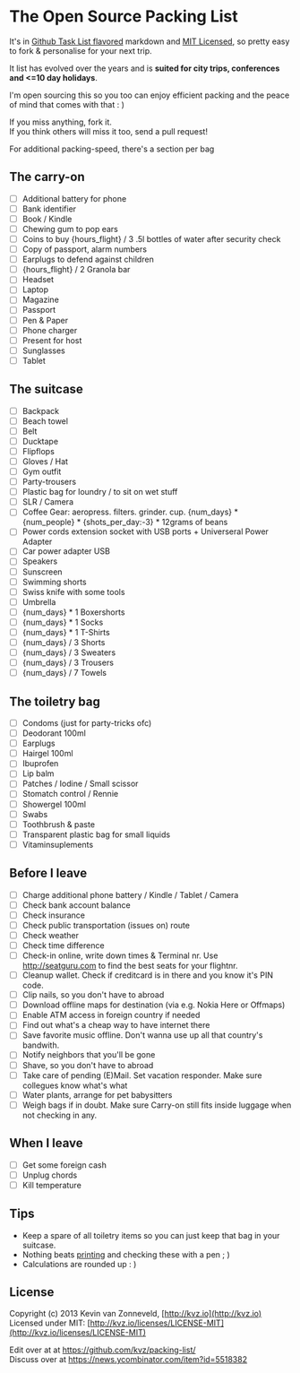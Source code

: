 # The Open Source Packing List

It's in 
[Github Task List flavored](https://github.com/blog/1375-task-lists-in-gfm-issues-pulls-comments)
markdown and 
[MIT Licensed](http://kvz.io/licenses/LICENSE-MIT), 
so pretty easy to fork & personalise for your next trip.

It list has evolved over the years and is **suited for city trips, conferences and <=10 day holidays**.

I'm open sourcing this so you too can enjoy efficient packing and
the peace of mind that comes with that : )

If you miss anything, fork it.  
If you think others will miss it too, send a pull request!

For additional packing-speed, there's a section per bag

## The carry-on

- [ ] Additional battery for phone
- [ ] Bank identifier
- [ ] Book / Kindle
- [ ] Chewing gum to pop ears
- [ ] Coins to buy {hours_flight} / 3 .5l bottles of water after security check
- [ ] Copy of passport, alarm numbers
- [ ] Earplugs to defend against children
- [ ] {hours_flight} / 2 Granola bar
- [ ] Headset
- [ ] Laptop
- [ ] Magazine
- [ ] Passport
- [ ] Pen & Paper
- [ ] Phone charger
- [ ] Present for host
- [ ] Sunglasses
- [ ] Tablet

## The suitcase

- [ ] Backpack
- [ ] Beach towel
- [ ] Belt
- [ ] Ducktape
- [ ] Flipflops
- [ ] Gloves / Hat
- [ ] Gym outfit
- [ ] Party-trousers
- [ ] Plastic bag for loundry / to sit on wet stuff
- [ ] SLR / Camera
- [ ] Coffee Gear: aeropress. filters. grinder. cup. {num_days} * {num_people} * {shots_per_day:-3} * 12grams of beans
- [ ] Power cords extension socket with USB ports + Universeral Power Adapter
- [ ] Car power adapter USB
- [ ] Speakers
- [ ] Sunscreen
- [ ] Swimming shorts
- [ ] Swiss knife with some tools
- [ ] Umbrella
- [ ] {num_days} * 1 Boxershorts
- [ ] {num_days} * 1 Socks
- [ ] {num_days} * 1 T-Shirts
- [ ] {num_days} / 3 Shorts
- [ ] {num_days} / 3 Sweaters
- [ ] {num_days} / 3 Trousers
- [ ] {num_days} / 7 Towels

## The toiletry bag

- [ ] Condoms (just for party-tricks ofc)
- [ ] Deodorant 100ml
- [ ] Earplugs
- [ ] Hairgel 100ml
- [ ] Ibuprofen
- [ ] Lip balm
- [ ] Patches / Iodine / Small scissor
- [ ] Stomatch control / Rennie
- [ ] Showergel 100ml
- [ ] Swabs
- [ ] Toothbrush & paste
- [ ] Transparent plastic bag for small liquids
- [ ] Vitaminsuplements

## Before I leave

- [ ] Charge additional phone battery / Kindle / Tablet / Camera
- [ ] Check bank account balance
- [ ] Check insurance
- [ ] Check public transportation (issues on) route
- [ ] Check weather
- [ ] Check time difference
- [ ] Check-in online, write down times & Terminal nr. Use http://seatguru.com to find the best seats for your flightnr.
- [ ] Cleanup wallet. Check if creditcard is in there and you know it's PIN code.
- [ ] Clip nails, so you don't have to abroad
- [ ] Download offline maps for destination (via e.g. Nokia Here or Offmaps)
- [ ] Enable ATM access in foreign country if needed
- [ ] Find out what's a cheap way to have internet there
- [ ] Save favorite music offline. Don't wanna use up all that country's bandwith.
- [ ] Notify neighbors that you'll be gone
- [ ] Shave, so you don't have to abroad
- [ ] Take care of pending (E)Mail. Set vacation responder. Make sure collegues know what's what
- [ ] Water plants, arrange for pet babysitters
- [ ] Weigh bags if in doubt. Make sure Carry-on still fits inside luggage when not checking in any.

## When I leave

- [ ] Get some foreign cash
- [ ] Unplug chords
- [ ] Kill temperature

## Tips

- Keep a spare of all toiletry items so you can just keep that bag in your suitcase.
- Nothing beats [printing](https://raw.github.com/kvz/packing-list/master/README.md) 
and checking these with a pen ; )
- Calculations are rounded up : )

## License

Copyright (c) 2013 Kevin van Zonneveld, [http://kvz.io](http://kvz.io)  
Licensed under MIT: [http://kvz.io/licenses/LICENSE-MIT](http://kvz.io/licenses/LICENSE-MIT)

Edit over at at https://github.com/kvz/packing-list/  
Discuss over at https://news.ycombinator.com/item?id=5518382
